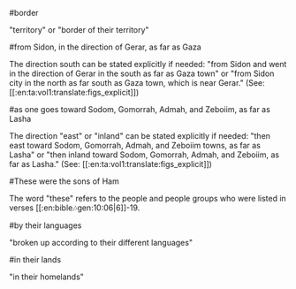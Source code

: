 #border

"territory" or "border of their territory"

#from Sidon, in the direction of Gerar, as far as Gaza

The direction south can be stated explicitly if needed: "from Sidon and went in the direction of Gerar in the south as far as Gaza town" or "from Sidon city in the north as far south as Gaza town, which is near Gerar." (See: [[:en:ta:vol1:translate:figs_explicit]])

#as one goes toward Sodom, Gomorrah, Admah, and Zeboiim, as far as Lasha

The direction "east" or "inland" can be stated explicitly if needed: "then east toward Sodom, Gomorrah, Admah, and Zeboiim towns, as far as Lasha" or "then inland toward Sodom, Gomorrah, Admah, and Zeboiim, as far as Lasha." (See: [[:en:ta:vol1:translate:figs_explicit]])

#These were the sons of Ham

The word "these" refers to the people and people groups who were listed in verses [[:en:bible:notes:gen:10:06|6]]-19.

#by their languages

"broken up according to their different languages"

#in their lands

"in their homelands"